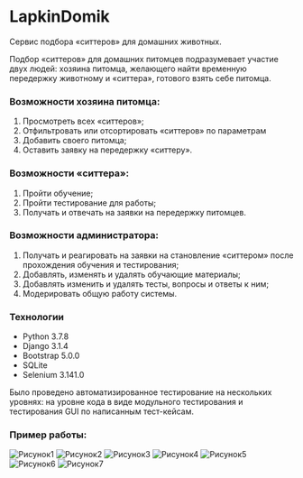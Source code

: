 # LapkinDomik
Cервис подбора «ситтеров» для домашних животных.

Подбор «ситтеров» для домашних питомцев подразумевает участие двух людей: хозяина питомца, желающего найти временную передержку животному и «ситтера», готового взять себе питомца.

### Возможности хозяина питомца:
1.	Просмотреть всех «ситтеров»;
2.	Отфильтровать или отсортировать «ситтеров» по параметрам
3.	Добавить своего питомца;
4.	Оставить заявку на передержку «ситтеру».

### Возможности «ситтера»:
1.	Пройти обучение;
2.	Пройти тестирование для работы;
3.	Получать и отвечать на заявки на передержку питомцев.

### Возможности администратора:
1.	Получать и реагировать на заявки на становление «ситтером» после прохождения обучения и тестирования;
2.	Добавлять, изменять и удалять обучающие материалы;
3.	Добавлять изменить и удалять тесты, вопросы и ответы к ним;
4.	Модерировать общую работу системы.

### Технологии
- Python 3.7.8
- Django 3.1.4
- Bootstrap 5.0.0
- SQLite
- Selenium 3.141.0

Было проведено автоматизированное тестирование на нескольких уровнях: на уровне кода в виде модульного тестирования и тестирования GUI по написанным тест-кейсам.

### Пример работы:
![Рисунок1](https://user-images.githubusercontent.com/43280704/124368246-52e32d80-dc70-11eb-9df6-c8a13d4e2a30.png)
![Рисунок2](https://user-images.githubusercontent.com/43280704/124368247-537bc400-dc70-11eb-9b3d-82e40b95ac58.png)
![Рисунок3](https://user-images.githubusercontent.com/43280704/124368248-54145a80-dc70-11eb-83ed-a26b0fb32262.png)
![Рисунок4](https://user-images.githubusercontent.com/43280704/124368249-54acf100-dc70-11eb-8fa3-9848d0b91101.png)
![Рисунок5](https://user-images.githubusercontent.com/43280704/124368251-54acf100-dc70-11eb-889e-d20f62463ab3.png)
![Рисунок6](https://user-images.githubusercontent.com/43280704/124368243-524a9700-dc70-11eb-8445-c5f2d24ad751.png)
![Рисунок7](https://user-images.githubusercontent.com/43280704/124368245-52e32d80-dc70-11eb-8671-673296f5c4a5.png)
